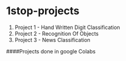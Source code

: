 # 1stop-projects

1. Project 1 - Hand Written Digit Classification
2. Project 2 - Recognition Of Objects
3. Project 3 - News Classification


####Projects done in google Colabs
